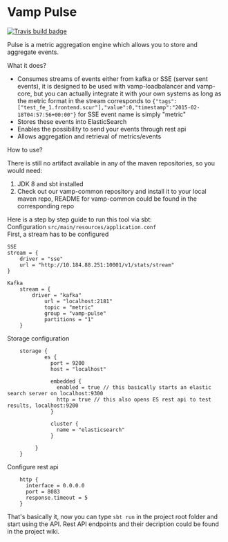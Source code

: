 Vamp Pulse
===============================
[![Travis build badge](https://travis-ci.org/magneticio/vamp-pulse.svg?branch=master)](https://travis-ci.org/magneticio/vamp-pulse)


Pulse is a metric aggregation engine which allows you to store and aggregate events.   


What it does?

- Consumes streams of events either from kafka or SSE (server sent events), it is designed to be used with vamp-loadbalancer
    and vamp-core, but you can actually integrate it with your own systems as long as the metric format in the stream
    corresponds to `{"tags":["test_fe_1.frontend.scur"],"value":0,"timestamp":"2015-02-18T04:57:56+00:00"}`
    for SSE event name is simply "metric"
- Stores these events into ElasticSearch
- Enables the possibility to send your events through rest api
- Allows aggregation and retrieval of metrics/events


How to use?

There is still no artifact available in any of the maven repositories, so you would need:
1. JDK 8 and sbt installed
2. Check out our vamp-common repository and install it to your local maven repo, README for vamp-common could be found in the corresponding repo

Here is a step by step guide to run this tool via sbt:   
Configuration  `src/main/resources/application.conf`    
 First, a stream has to be configured

```
SSE
stream = {
    driver = "sse"
    url = "http://10.184.88.251:10001/v1/stats/stream"
}

Kafka
    stream = {
        driver = "kafka"
            url = "localhost:2181"
            topic = "metric"
            group = "vamp-pulse"
            partitions = "1"
    }
```

Storage configuration
               
        storage {
                es {
                  port = 9200
                  host = "localhost"

                  embedded {
                    enabled = true // this basically starts an elastic search server on localhost:9300
                    http = true // this also opens ES rest api to test results, localhost:9200
                  }
            
                  cluster {
                    name = "elasticsearch"
                  }

             }
        }

Configure rest api 
        
        http {
          interface = 0.0.0.0
          port = 8083
          response.timeout = 5
        }
        
    
That's basically it, now you can type `sbt run` in the project root folder and start using the API. Rest API endpoints and their decription could be found in the project wiki.
        
